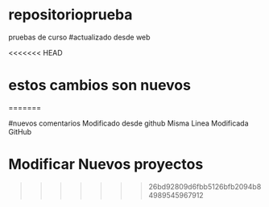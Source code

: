 # repositorioprueba
pruebas de curso
#actualizado desde web

<<<<<<< HEAD
#  estos cambios son nuevos
=======


#nuevos comentarios  Modificado desde github Misma Linea Modificada GitHub

# Modificar Nuevos proyectos 
>>>>>>> 26bd92809d6fbb5126bfb2094b84989545967912
